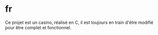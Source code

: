 # fr
Ce projet est un casino, réalisé en C, il est toujours en train d'être modifié pour être complet et fonctionnel.
